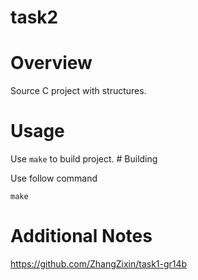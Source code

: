 # task2
# Overview

Source C project with structures.

# Usage

Use `make` to build project. # Building

Use follow command

```
make

```

# Additional Notes
 
https://github.com/ZhangZixin/task1-gr14b
